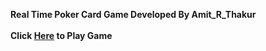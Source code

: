 <b>Real Time Poker Card Game Developed By Amit_R_Thakur</b><br><br>
<b>Click <a href="https://realtimepokergame.herokuapp.com/">Here</a> to Play Game</b>
